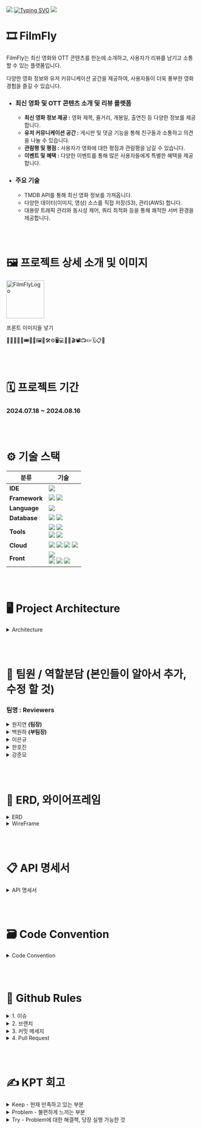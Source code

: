 <img src="https://capsule-render.vercel.app/api?type=waving&color=BDBDC8&height=100&section=header" />
<a href="https://git.io/typing-svg"><img src="https://readme-typing-svg.demolab.com?font=Fira+Code&weight=500&size=60&pause=1000&color=081D26&center=true&vCenter=true&width=435&lines=🎞️FILM-FLY" alt="Typing SVG" /></a>
<img src="https://capsule-render.vercel.app/api?type=waving&color=BDBDC8&height=100&section=footer" />

# 🎞️ FilmFly
 FilmFly는 최신 영화와 OTT 콘텐츠를 한눈에 소개하고, 사용자가 리뷰를 남기고 소통할 수 있는 플랫폼입니다.

 다양한 영화 정보와 유저 커뮤니케이션 공간을 제공하여, 사용자들이 더욱 풍부한 영화 경험을 즐길 수 있습니다.
- ### 최신 영화 및 OTT 콘텐츠 소개 및 리뷰 플랫폼
    - **최신 영화 정보 제공 :** 영화 제목, 줄거리, 개봉일, 출연진 등 다양한 정보를 제공합니다.
    - **유저 커뮤니케이션 공간 :** 게시판 및 댓글 기능을 통해 친구들과 소통하고 의견을 나눌 수 있습니다.
    - **관람평 및 평점 :** 사용자가 영화에 대한 평점과 관람평을 남길 수 있습니다.
    - **이벤트 및 혜택 :** 다양한 이벤트를 통해 많은 사용자들에게 특별한 혜택을 제공합니다.
- ### 주요 기술
    - TMDB API를 통해 최신 영화 정보를 가져옵니다.
    - 다양한 데이터(이미지, 영상) 소스를 직접 저장(S3), 관리(AWS) 합니다.
    - 대용량 트래픽 관리와 동시성 제어, 쿼리 최적화 등을 통해 쾌적한 서버 환경을 제공합니다.

<br/><br/>
# 🖼️ 프로젝트 상세 소개 및 이미지
<img src="https://github.com/user-attachments/assets/9f8ae500-ba16-4136-a4a2-ca8654ed6192" alt="FilmFlyLogo" style="width: 100px;">

프론트 이미지들 넣기

🙏🙏🤝🎉✨🎟️🎫🎁🖼️🎨🛠️⚙️🖥️💻🪪🎥🎬📽️📺✏️🗓️📋📌

<br/><br/>
# 🗓️ 프로젝트 기간
### 2024.07.18 ~ 2024.08.16

<br/><br/>
# ⚙️ 기술 스택

| **분류**   | **기술**                                                                                           |
|------------|--------------------------------------------------------------------------------------------------|
| **IDE**    | <img src="https://img.shields.io/badge/IntelliJ_IDEA-000000?style=for-the-badge&logo=intellijidea&logoColor=white"> |
| **Framework** | <img src="https://img.shields.io/badge/springboot(3.3.1)-6DB33F?style=for-the-badge&logo=springboot&logoColor=white"> <img src="https://img.shields.io/badge/Spring Security-6DB33F?style=for-the-badge&logo=Spring Security&logoColor=white">|
| **Language** | <img src="https://img.shields.io/badge/java(JDK17)-007396?style=for-the-badge&logo=OpenJDK&logoColor=white"> |
| **Database** | <img src="https://img.shields.io/badge/MySQL-4479A1?style=for-the-badge&logo=MySQL&logoColor=white"> <img src="https://img.shields.io/badge/Redis-DC382D?style=for-the-badge&logo=Redis&logoColor=white"> |
| **Tools**   | <img src="https://img.shields.io/badge/Git-F05032?style=for-the-badge&logo=git&logoColor=white"> <img src="https://img.shields.io/badge/GitHub-100000?style=for-the-badge&logo=github&logoColor=white"> <br/><img src="https://img.shields.io/badge/nginx-%23009639.svg?style=for-the-badge&logo=nginx&logoColor=white"> <img src="https://img.shields.io/badge/docker-%230db7ed.svg?style=for-the-badge&logo=docker&logoColor=white"> |
| **Cloud**   | <img src="https://img.shields.io/badge/Amazon%20EC2-FF9900?style=for-the-badge&logo=Amazon%20EC2&logoColor=white"> <img src="https://img.shields.io/badge/Amazon%20S3-569A31?style=for-the-badge&logo=Amazon%20S3&logoColor=white"> <img src="https://img.shields.io/badge/GitHub_Actions-2088FF?style=for-the-badge&logo=github-actions&logoColor=white"> <img src="https://img.shields.io/badge/ElastiCache-005571?style=for-the-badge&logo=Elasticsearch&logoColor=white">|
| **Front**   | <img src="https://img.shields.io/badge/Thymeleaf-005F0F?style=for-the-badge&logo=Thymeleaf&logoColor=white"> <br/><img src="https://img.shields.io/badge/HTML5-E34F26?style=for-the-badge&logo=HTML5&logoColor=white"> <img src="https://img.shields.io/badge/JavaScript-F7DF1E?style=for-the-badge&logo=JavaScript&logoColor=white"> <img src="https://img.shields.io/badge/CSS3-1572B6?style=for-the-badge&logo=CSS3&logoColor=white">|

<br/><br/>
# 🖥️ Project Architecture
<details>
    <summary>Architecture</summary>
    <img src="https://github.com/user-attachments/assets/54b077a1-2779-4e9a-87c9-572f919cb384" alt="FilmFly-아키텍처" style="max-width: 100%;">
</details>

<br/><br/>
# 🪪 팀원 / 역할분담   (본인들이 알아서 추가, 수정 할 것)
### 팀명 : Reviewers
<details>
    <summary>원지연 <b>(팀장)</b></summary>
    <ul>
        <li>리뷰, 좋아요, 싫어요</li>
        <li>프론트 전반적인 틀 작업</li>
        <li>CloudFront, S3 연결</li>
        <li>더미 데이터 제작 - credit, genre, movieCredit, movieGenrelds 등등.. </li>
        <li>ElastiCache 를 이용한 분산 락</li>
        <li>(프론트) - 사용자가 좋아요를 누른 컨턴츠(영화, 리뷰, 게시물, 댓글)</li>
    </ul>
</details>
<details>
    <summary>백원하 <b>(부팀장)</b></summary> 
    <ul>
        <li>영화, 보관함, 찜, 배우, 장</li>
        <li>TMDB API 를 활용해 관리자용 데이터 크롤링</li>
        <li>프로젝트 RDS 연동</li>
        <li>Github Actions, Docker, EC2 연동</li>
        <li>(프론트) - 메인 페이지 제작 및 백엔드 연동 및 추가 api 구현</li>
    </ul>
</details>
<details>
      <summary>이은규</summary>
      <ul>
        <li>시큐리티, 사용자 기능, 신고, 차단</li>
        <li>소셜 로그인</li>
        <li>이메일 인증</li>
        <li>(프론트) - 관리자 페이지 제작, UI 최종 디자인 수정</li>
      </ul>
</details>

<details>
        <summary>한호진</summary> 
        <ul>
            <li>운영보드, 쿠폰</li>
            <li>좋아요, 싫어요 코드 추가 기능 개발</li>
            <li>(프론트) - 유저가 갖고 있는 쿠폰, 마이페이지 작업</li>
        </ul>
</details>
<details>
        <summary>강준모</summary> 
        <ul>
            <li>게시판, 댓글</li>
            <li>썸머노트 연동 게시판 작업, S3 이미지 관리</li>
            <li>운영 게시판, 보관함 추가 기능 개발</li>
            <li>더미 데이터 제작 - 유저, 블락, 영화 보관함, 찜하기, 좋아요, 싫어요, 게시글, 댓글, 리뷰</li>
            <li>(프론트) - 유저의 게시글, 댓글, 리뷰, 찜, 보관함, 영화 페이지 보관함 기능</li>
        </ul>
</details>


<br/><br/>
# 🎨 ERD, 와이어프레임
<details>
    <summary>ERD</summary>
    <img src="https://github.com/user-attachments/assets/ac21cbb8-feec-4523-b46b-5d8ada18a7ee" alt="FilmFlyERD" style="max-width: 100%;">
</details>

<details>
    <summary>WireFrame</summary>
    <img src="https://github.com/user-attachments/assets/68a8aed5-4192-4f78-aef5-368de4c73bd7" alt="FilmFlyWireFrame" style="max-width: 100%;">
</details>


<br/><br/>
# 📋 API 명세서 
<details>
    <summary>API 명세서</summary>
    <img src="https://github.com/user-attachments/assets/aa5b058a-2d19-4588-ad68-32a7616f6bec" alt="FilmFlyAPI" style="max-width: 100%;">

[API Page](https://www.notion.so/881c458a10c5490596763ab364969407?v=ebdbcfe22004485d833995bdaed92ac3)
</details>


<br/><br/>
# 🗃️ Code Convention
<details>
  <summary>Code Convention</summary>

  -------
<details>
  <summary>Controller 작성 방법</summary>

```java
@RequestMapping("/review")

@PatchMapping("/{reviewId}")
public ResponseEntity<DataResponseDto<ReviewResponseDto>> updateReview(
    @AuthenticationPrincipal UserDetailsImpl userDetails,
    @Valid @RequestBody ReviewUpdateRequestDto requestDto,
    @PathVariable Long reviewId
) {
    ReviewResponseDto responseDto = reviewService.updateReview(userDetails.getUser(), requestDto, reviewId);
    return ResponseUtils.success(responseDto);
}
```

1. 매개변수 순서
    - @AuthenticationPrincipal → @RequestBody → @PathVariable → @RequestParam
3. Controller 반환 타입
    - ResponseEntity<DataResponseDto<T>> 혹은 ResponseEntity<MessageResponseDto>
    - ResponseUtils.success(data) 혹은 ResponseUtils.success() 를 호출하여 반환
</details>

<details>
  <summary>Service 작성 방법</summary>

```java
@Transactional // 반드시 붙이기
public ReviewResponseDto updateReview(User loginUser, ReviewUpdateRequestDto requestDto, Long reviewId) {
    Review findReview = reviewRepository.findByIdOrElseThrow(reviewId);

    // 수정하려는 리뷰가 내가 작성한 리뷰인지 검사
    findReview.checkReviewOwner(loginUser); // 유효성 검사는 엔티티에

    findReview.updateReview(requestDto);
    return ReviewResponseDto.fromEntity(findReview.getUser(), findReview);
}
```

1. 메서드 이름은 Controller랑 똑같이
2. @Transactional 혹은 @Transactional(readOnly = true) 반드시 붙이기
3. 유효성 검사 하는 코드는 Entity에 넣기 (상황에 따라 알아서 하기)
</details>

<details>
  <summary>Repository 작성 방법</summary>

```java
public interface ReviewRepository extends JpaRepository<Review, Long> {

	default Review findByIdOrElseThrow(Long reviewId) {
	    return findById(reviewId)
	        .orElseThrow(() -> new NotFoundException(ResponseCodeEnum.REVIEW_NOT_FOUND));
}
```

1. findById()는 `default`를 사용해서 `findByIdOrElse()`로 이름 짓기
</details>

<details>
  <summary>Entity 작성 방법</summary>

```java
@Entity
@Getter
@NoArgsConstructor(access = AccessLevel.PROTECTED)
public class Review extends TimeStampEntity {

    // 생략

    @Column(nullable = false)
    private String title;

    @Column(nullable = false)
    private String content;

    @Column(nullable = false)
    private Float rating;

    // 생략
    
    // 생성자 대신 @Builder 사용
    @Builder
    public Review(User user, Movie movie, String title, String content, Float rating) {
        this.user = user;
        this.movie = movie;
        this.title = title;
        this.content = content;
        this.rating = rating;
        this.goodCount = 0L;
        this.badCount = 0L;
    }

		// @Setter 대신 이름을 붙여서 사용
    public void updateReview(ReviewUpdateRequestDto requestDto) {
        if (requestDto.getTitle() != null) this.title = requestDto.getTitle();
        if (requestDto.getContent() != null) this.content = requestDto.getContent();
        if (requestDto.getRating() != null) this.rating = requestDto.getRating();
    }
    
    // 유효성 검사
    public void checkReviewOwner(User loginUser) {
        if (!Objects.equals(this.user.getId(), loginUser.getId())) {
            throw new NotOwnerException(ResponseCodeEnum.REVIEW_NOT_OWNER);
        }
    }
}
```

1. @NoArgsConstructor 는 무조건 `(access = AccessLevel.PROTECTED)` 달아주기
2. `@Setter사용 절대 금지`  
3. 생성자 대신 @Builder 사용하기
4. Service에서 하던 유효성 검사는 엔티티에 작성 (Service의 코드 간소화)
5. 필요에 따라 `@Column(nullable = false)` 옵션 달아주기
</details>

<details>
  <summary>메서드명 규칙</summary>

- CRUD
    1. 생성 : create 로 시작 ex) `createReview`
    2. 조회 : get 으로 시작 ex) `getReview`
        1. List인 경우 getList… 로 시작 ex) `getListReview`
        2. page인 경우 getPage… 로 시작 ex) `getPageReview`
    3. 수정 : update 로 시작 ex) `updateReview`
    4. 삭제 : delete 로 시작 ex) `deleteReview`
- DTO
    
    Entity + 기능 + Request 혹은 Response + Dto
    ex ) `ReviewUpdateRequestDto` | `ReviewResponseDto`
</details>

<details>
  <summary>RequestDto → Entity | Entity → ResponseDto 변환 방법</summary>

- `@Setter` 사용 금지
- RequestDto → Entity
RequestDto 안에 `toEntity` 생성
    
    ```java
    @Getter
    public class ReviewCreateRequestDto {
     
        // 생략
    
        // static 없음
        public Review toEntity(User user, Movie movie) {
            return Review.builder()
                .title(this.title)
                .content(this.content)
                .rating(this.rating)
                .movie(movie)
                .user(user)
                .build();
        }
    }
    ```

    ## Service에서 사용법
    
    ```java
    @Transactional
    public ReviewResponseDto saveReview(User loginUser, ReviewCreateRequestDto requestDto) {
    
        // 생략
    
        Review review = requestDto.toEntity(loginUser, findMovie); 
    
        // 생략
    }
    ```
    
- Entity → ResponseDto
ResponseDto 안에 `fromEntity` 만들기
    
    ```java
    @Getter
    @Builder
    public class ReviewResponseDto {
    
        // 생략
    
        // static 있음 !!!!
        public static ReviewResponseDto fromEntity(User user, Review review) {
            return ReviewResponseDto.builder()
                .id(review.getId())
                .nickname(user.getNickname())
                .pictureUrl(user.getPictureUrl())
                .rating(review.getRating())
                .title(review.getTitle())
                .content(review.getContent())
                .goodCount(review.getGoodCount())
                .badCount(review.getBadCount())
                .createdAt(review.getUpdatedAt())
                .build();
        }
    }
    ```
    
    ## Service 에서 사용법
    
    ```java
    @Transactional
    public ReviewResponseDto saveReview(User loginUser, ReviewCreateRequestDto requestDto) {
    
        // 생략
    
        return ReviewResponseDto.fromEntity(loginUser, savedReview);
    }
    ```
</details>

<details>
  <summary>환경변수 관리</summary>

- env 파일로 관리
    - 파일 경로 : `src/main/resources/properties/env.properties`
    
    ```java
    DB_URL=jdbc:mysql://localhost:3306/film_fly
    DB_USERNAME=root
    ```
    
- config 설정 : `src/main/domain/config/AppConfig`
</details>

<details>
  <summary>Directory Package 구조</summary>

- 도메인형 구조
    - 각각의 도메인 별로 패키지 분리가 가능하여 관리에 있어서 계층형 방식보다 직관적
    - 이러한 도메인 구조는 낮은 의존성을 갖기 유리해 코드의 재활용성이 향상됨
    - 기능별로 분리되어 프로젝트 확장 및 유지보수 유리
    
    ```jsx
    com
     ㄴ projectGroup
         ㄴ projectTitle
             ㄴ domain
             |   ㄴ user
             |   |   ㄴ controller
             |   |   ㄴ application
             |   |   ㄴ dao
             |   |   ㄴ domain
             |   |   ㄴ dto
             |   ㄴ video
             |   |   ㄴ api
             |   |   ㄴ application
             |   |   ㄴ dao
             |   |   ㄴ domain
             |   |   ㄴ dto
             |   ...
             ㄴ global
                 ㄴ auth
                 ㄴ common
                 ㄴ config
                 ㄴ error
                 ㄴ infra
                 ㄴ util
    ```
    
- 계층형  구조
    
    ```jsx
    com
     ㄴ projectGroup
         ㄴ projectTitle
             ㄴ config
             ㄴ controller
             ㄴ service
             ㄴ repository
             ㄴ security
             ㄴ exception
    ```
    
</details>

<details>
  <summary>HTTP Request 테스트 Tool</summary>

- Spring HTTP Request 사용
    - PostMan 대비 장점
        - 테스트 속도 향상
        - 테스트 코드 접근성 향상
        - 협업 능력 향상 (IntelliJ Code With Me 활용)
</details>

<details>
  <summary>정적 팩토리 메서드 패턴</summary>

- https://inpa.tistory.com/entry/GOF-💠-정적-팩토리-메서드-생성자-대신-사용하자
- 메서드 이름은 `from` 혹은 `of`로 시작하거나 명확한 이름이 있다면 명확하게 네이밍
- Entity를 parameter로 받아와야함.
- 정적 팩토리 메서드 패턴 사용 예시

```java
@Getter
@Builder
public class OfficeBoardResponseDto {

		// 생략

		public static OfficeBoardResponseDto fromEntity(OfficeBoard officeBoard){    
				return OfficeBoardResponseDto.*builder*()
						.id(officeBoard.getId())
						.title(officeBoard.getTitle())
						.content(officeBoard.getContent())
						.nickName(officeBoard.getUser()
						.getNickname())
						.hits(officeBoard.getHits())
						.goodCount(officeBoard.getGoodCount())
						.createdAt(officeBoard.getUpdatedAt())
						.build();
		}
}
```
</details>

<details>
  <summary>Builder 패턴</summary>

- 생성자를 만들 때 Builder 패턴을 사용
- 필요한 것만 생성자로 사용
- 필요한 것만 아래에 기본 초기 값 작성
- Builder 패턴 사용 예시

```java
@Builder
public Board(User user, String title, String content) {
    this.user = user;
    this.title = title;
    this.content = content;

    this.goodCount = 0L;
    this.badCount = 0L;
    this.hits = 0L;
}
```
</details>

<details>
  <summary>공통 예외 처리</summary>

1. GlobalException을 상속을 받아 Custom Exception을 만든다.
Custom Exception을 만들 때 다른 곳에서 공통으로 사용할 만 하게 `기능 위주`로 만든다.

```java
public class NotOwnerException extends GlobalException {
    public NotOwnerException(ResponseCodeEnum responseCodeEnum) {
        super(responseCodeEnum);
    }
}
```

```java
public void checkReviewOwner(User loginUser) {
    if (!Objects.equals(this.user.getId(), loginUser.getId())) {
        throw new NotOwnerException(ResponseCodeEnum.REVIEW_NOT_OWNER);
    }
}
```
</details>

<details>
  <summary>주석 처리</summary>

메서드 위에 주석은 `JavaDoc`을 사용해 메서드 자체를 설명하는 주석 달기

메서드 내부의 주석은 `//` 를 사용해 기능을 설명하는 주석 달기

```java
/**
* 리뷰 수정
*/
@Transactional
public ReviewResponseDto updateReview(User loginUser, ReviewUpdateRequestDto requestDto, Long reviewId) {
    Review findReview = reviewRepository.findByIdOrElseThrow(reviewId);

    // 자기가 작성한 리뷰가 맞는지 체크
    findReview.checkReviewOwner(loginUser);

    findReview.updateReview(requestDto);
    return ReviewResponseDto.fromEntity(findReview.getUser(), findReview);
}
```
</details>

<details>
  <summary>기능 구현하면 팀 노션에 Request, Response 정보 작성하기</summary>

# Request

```json
{
    "name":"호파스타",
    "address":"서울시 광진구",
    "category":"양식",
    "description":"라구 파스타가 맛있음"
}
```

# Response

```json
{
	"statusCode": 200,
	"message": "가게 등록이 완료되었습니다.",
	"data": {
		"name": "호파스타 ",
		"address": "서울시 광진구",
		"categoryEnum": "WESTERN",
		"description": "라구 파스타가 맛있음",
		"createdAt": "2024-06-24T18:52:23.105005"
	}
}
```
</details>

<details>
  <summary>AWS</summary>

- AWS EC2 Linux Ubuntu
- RDS
    - Mysql
    - DynamoDB : 교체 예정
- Domain
    - 구매 : 가비아
        - [gabia 웹을 넘어 클라우드로. 가비아](https://www.gabia.com/?utm_source=google&utm_medium=cpc&utm_term=%EA%B0%80%EB%B9%84%EC%95%84&utm_campaign=%EA%B0%80%EB%B9%84%EC%95%84)
- Elastic Load Balancing
    - 인스턴스가 예기치 못하게 종료되어도 서버를 유지하기 위해 설정
- 탄력적 IP
    - 로드 밸런서로 할당되는 IP를 고정시키기 위해 설정
- S3
    - 이미지, 영상 등 파일 저장소
- Redis
    - 동시성 제어
</details>
</details>


<br/><br/>
# 🤝 Github Rules
<details>
  <summary>1. 이슈</summary>
 
 - 메인 기능에 대한 이슈를 만들고 세부 이슈를 만들기 ex) `[FEAT] 리뷰 기능` 
 - Assignees, Labels, Projects 달아 주기

<img src="https://github.com/user-attachments/assets/c2c57018-1efa-4ed6-8f30-a918c5803247" alt="FilmFlyWireFrame" style="max-width: 100%;">
</details>

<details>
  <summary>2. 브랜치</summary>
 
- 이슈를 만들고 이슈창 오른쪽에 Development에서 `create a branch` 를 클릭해서 기본으로 정해주는 이름으로 브랜치 만들기

- 세부 이슈라면? `Branch Source` 를 메인 브랜치로 선택하기

<img src="https://github.com/user-attachments/assets/cd6a6ea1-8cc1-4ae6-a08e-5c98b56f6ead" alt="FilmFlyWireFrame" style="max-width: 100%;">

- main → dev → feat / refactor / fix
    - **`feat/기능명` → 이케!**

</details>

<details>
  <summary>3. 커밋 메세지</summary>
 
`[타입] 제목`

| 타입 | 설명 |
| --- | --- |
| FEAT | 새로운 기능 추가 |
| BUGFIX | 버그 해결 |
| REFACTOR | 코드 리팩토링, 
새로운 기능/버그 해결 X |
| TEST | 테스트 코드 작성 |

`타입 [#이슈번호] : 제목`

| 타입 | 설명 |
| --- | --- |
| Feat | 새로운 기능 추가 |
| Fix | 버그 해결 |
| Refactor | 코드 리팩토링, 
새로운 기능/버그 해결 X |
| Move | 파일 옮김/정리 |
| Rename | 파일/폴더 이름 수정 |
| Remove | 파일/폴더 삭제 |
| Test | 테스트 코드 작성 |

</details>

<details>
  <summary>4. Pull Request</summary>

`기능만 입력` 더 설명할 내용이 있으면 안쪽에 적기

세부 브랜치에서 메인 브랜치로 PR을 날리고 메인 브랜치의 기능이 다 끝나면 dev로 PR
Assignees, Labels, Projects 달아 주기
<img src="https://github.com/user-attachments/assets/df25e8ac-321a-4228-9bc7-48faea4da99a" alt="FilmFlyWireFrame" style="max-width: 100%;">
<img src="https://github.com/user-attachments/assets/d3fe3f80-0093-401c-a573-97832c5b17a4" alt="FilmFlyWireFrame" style="max-width: 100%;">
</details>

<br/><br/>
# ✍️ KPT 회고
<details>
    <summary>Keep - 현재 만족하고 있는 부분</summary>
    <ul>
        <li>123</li>
        <li>456</li>
    </ul>
</details>

<details>
    <summary>Problem - 불편하게 느끼는 부분</summary>
    <ul>
        <li>123</li>
        <li>456</li>
    </ul>
</details>

<details>
    <summary>Try - Problem에 대한 해결책, 당장 실행 가능한 것</summary>
    <ul>
        <li>123</li>
        <li>456</li>
    </ul>
</details>
